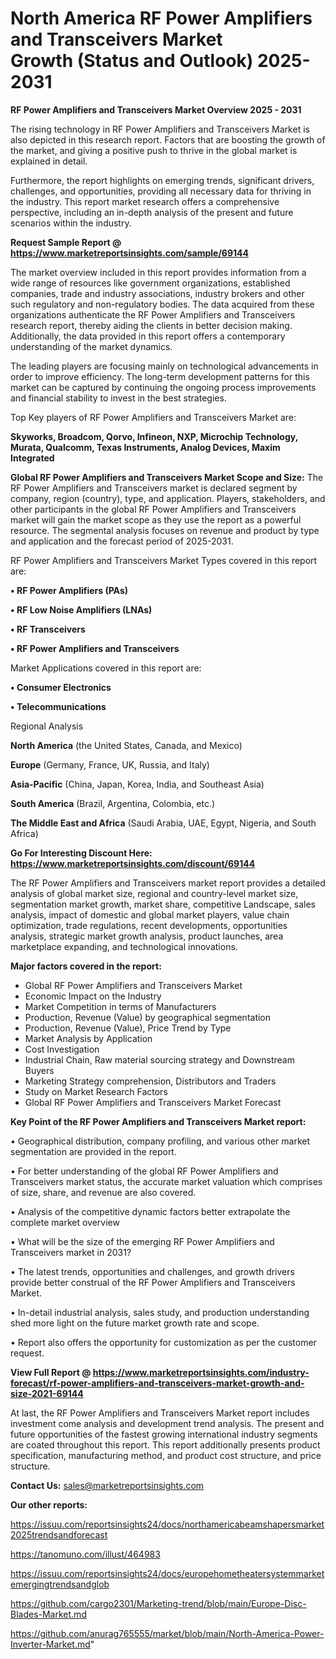 # North America RF Power Amplifiers and Transceivers Market Growth (Status and Outlook) 2025-2031

<Strong> RF Power Amplifiers and Transceivers Market Overview 2025 - 2031</strong>

The rising technology in RF Power Amplifiers and Transceivers Market is also depicted in this research report. Factors that are boosting the growth of the market, and giving a positive push to thrive in the global market is explained in detail.

Furthermore, the report highlights on emerging trends, significant drivers, challenges, and opportunities, providing all necessary data for thriving in the industry. This report market research offers a comprehensive perspective, including an in-depth analysis of the present and future scenarios within the industry.

<strong>Request Sample Report @ <a href=https://www.marketreportsinsights.com/sample/69144>https://www.marketreportsinsights.com/sample/69144</a></strong>

The market overview included in this report provides information from a wide range of resources like government organizations, established companies, trade and industry associations, industry brokers and other such regulatory and non-regulatory bodies. The data acquired from these organizations authenticate the RF Power Amplifiers and Transceivers research report, thereby aiding the clients in better decision making. Additionally, the data provided in this report offers a contemporary understanding of the market dynamics.

The leading players are focusing mainly on technological advancements in order to improve efficiency. The long-term development patterns for this market can be captured by continuing the ongoing process improvements and financial stability to invest in the best strategies.

Top Key players of RF Power Amplifiers and Transceivers Market are:

<strong>Skyworks, Broadcom, Qorvo, Infineon, NXP, Microchip Technology, Murata, Qualcomm, Texas Instruments, Analog Devices, Maxim Integrated</strong>

<strong><b>Global RF Power Amplifiers and Transceivers Market Scope and Size:</b></strong>
The RF Power Amplifiers and Transceivers market is declared segment by company, region (country), type, and application. Players, stakeholders, and other participants in the global RF Power Amplifiers and Transceivers market will gain the market scope as they use the report as a powerful resource. The segmental analysis focuses on revenue and product by type and application and the forecast period of 2025-2031.

RF Power Amplifiers and Transceivers Market Types covered in this report are:

<strong>• RF Power Amplifiers (PAs)

• RF Low Noise Amplifiers (LNAs)

• RF Transceivers

• RF Power Amplifiers and Transceivers</strong>

Market Applications covered in this report are:

<strong>• Consumer Electronics

• Telecommunications</strong> 

Regional Analysis

<strong>North America</strong> (the United States, Canada, and Mexico)

<strong>Europe</strong> (Germany, France, UK, Russia, and Italy)

<strong>Asia-Pacific</strong> (China, Japan, Korea, India, and Southeast Asia)

<strong>South America</strong> (Brazil, Argentina, Colombia, etc.)

<strong>The Middle East and Africa</strong> (Saudi Arabia, UAE, Egypt, Nigeria, and South Africa)

<strong>Go For Interesting Discount Here: <a href=https://www.marketreportsinsights.com/discount/69144>https://www.marketreportsinsights.com/discount/69144</a></strong>

The RF Power Amplifiers and Transceivers market report provides a detailed analysis of global market size, regional and country-level market size, segmentation market growth, market share, competitive Landscape, sales analysis, impact of domestic and global market players, value chain optimization, trade regulations, recent developments, opportunities analysis, strategic market growth analysis, product launches, area marketplace expanding, and technological innovations.

<strong><b>Major factors covered in the report:</b></strong>
<ul>
  <li>Global RF Power Amplifiers and Transceivers Market </li>
  <li>Economic Impact on the Industry</li>
  <li>Market Competition in terms of Manufacturers</li>
  <li>Production, Revenue (Value) by geographical segmentation</li>
  <li>Production, Revenue (Value), Price Trend by Type</li>
  <li>Market Analysis by Application</li>
  <li>Cost Investigation</li>
  <li>Industrial Chain, Raw material sourcing strategy and Downstream Buyers</li>
  <li>Marketing Strategy comprehension, Distributors and Traders</li>
  <li>Study on Market Research Factors</li>
  <li>Global RF Power Amplifiers and Transceivers Market Forecast</li>
</ul>

<strong><b>Key Point of the RF Power Amplifiers and Transceivers Market report:</b></strong>

• Geographical distribution, company profiling, and various other market segmentation are provided in the report.

• For better understanding of the global RF Power Amplifiers and Transceivers market status, the accurate market valuation which comprises of size, share, and revenue are also covered.

• Analysis of the competitive dynamic factors better extrapolate the complete market overview

• What will be the size of the emerging RF Power Amplifiers and Transceivers market in 2031?

• The latest trends, opportunities and challenges, and growth drivers provide better construal of the RF Power Amplifiers and Transceivers Market.

• In-detail industrial analysis, sales study, and production understanding shed more light on the future market growth rate and scope.

• Report also offers the opportunity for customization as per the customer request.

<strong><b>View Full Report @ <a href=https://www.marketreportsinsights.com/industry-forecast/rf-power-amplifiers-and-transceivers-market-growth-and-size-2021-69144>https://www.marketreportsinsights.com/industry-forecast/rf-power-amplifiers-and-transceivers-market-growth-and-size-2021-69144</a></b></strong>


At last, the RF Power Amplifiers and Transceivers Market report includes investment come analysis and development trend analysis. The present and future opportunities of the fastest growing international industry segments are coated throughout this report. This report additionally presents product specification, manufacturing method, and product cost structure, and price structure.

<strong>Contact Us:</strong>
sales@marketreportsinsights.com

<strong>Our other reports:</strong>

<a href=https://issuu.com/reportsinsights24/docs/northamericabeamshapersmarket2025trendsandforecast>https://issuu.com/reportsinsights24/docs/northamericabeamshapersmarket2025trendsandforecast</a>

<a href=https://tanomuno.com/illust/464983>https://tanomuno.com/illust/464983</a>

<a href=https://issuu.com/reportsinsights24/docs/europehometheatersystemmarketemergingtrendsandglob>https://issuu.com/reportsinsights24/docs/europehometheatersystemmarketemergingtrendsandglob</a>

<a href=https://github.com/cargo2301/Marketing-trend/blob/main/Europe-Disc-Blades-Market.md>https://github.com/cargo2301/Marketing-trend/blob/main/Europe-Disc-Blades-Market.md</a>

<a href=https://github.com/anurag765555/market/blob/main/North-America-Power-Inverter-Market.md>https://github.com/anurag765555/market/blob/main/North-America-Power-Inverter-Market.md</a>"
